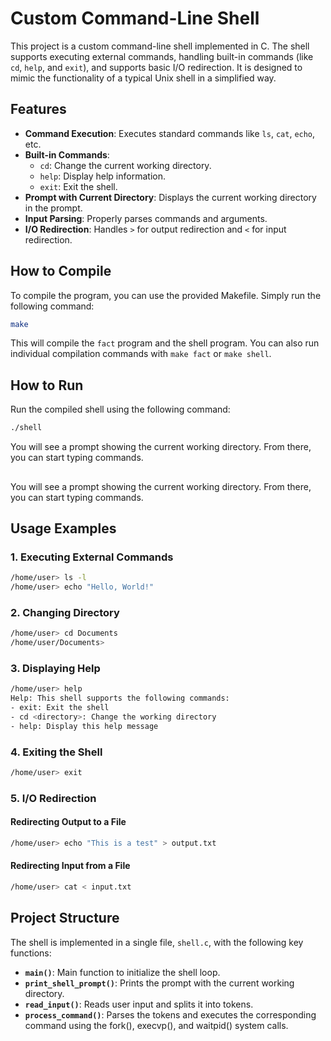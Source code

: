 # Custom Command-Line Shell

This project is a custom command-line shell implemented in C. The shell supports executing external commands, handling built-in commands (like `cd`, `help`, and `exit`), and supports basic I/O redirection. It is designed to mimic the functionality of a typical Unix shell in a simplified way.

## Features

- **Command Execution**: Executes standard commands like `ls`, `cat`, `echo`, etc.
- **Built-in Commands**:
  - `cd`: Change the current working directory.
  - `help`: Display help information.
  - `exit`: Exit the shell.
- **Prompt with Current Directory**: Displays the current working directory in the prompt.
- **Input Parsing**: Properly parses commands and arguments.
- **I/O Redirection**: Handles `>` for output redirection and `<` for input redirection.

## How to Compile

To compile the program, you can use the provided Makefile. Simply run the following command:

```bash
make
```

This will compile the `fact` program and the shell program. You can also run individual compilation commands with `make fact` or `make shell`.

## How to Run

Run the compiled shell using the following command:

```bash
./shell
```

You will see a prompt showing the current working directory. From there, you can start typing commands.

##

You will see a prompt showing the current working directory. From there, you can start typing commands.

## Usage Examples

### 1. Executing External Commands

```bash
/home/user> ls -l
/home/user> echo "Hello, World!"
```

### 2. Changing Directory

```bash
/home/user> cd Documents
/home/user/Documents>
```

### 3. Displaying Help

```bash
/home/user> help
Help: This shell supports the following commands:
- exit: Exit the shell
- cd <directory>: Change the working directory
- help: Display this help message
```

### 4. Exiting the Shell

```bash
/home/user> exit
```

### 5. I/O Redirection

#### Redirecting Output to a File
```bash
/home/user> echo "This is a test" > output.txt
```

#### Redirecting Input from a File
```bash
/home/user> cat < input.txt
```

## Project Structure

The shell is implemented in a single file, `shell.c`, with the following key functions:

- **`main()`**: Main function to initialize the shell loop.
- **`print_shell_prompt()`**: Prints the prompt with the current working directory.
- **`read_input()`**: Reads user input and splits it into tokens.
- **`process_command()`**: Parses the tokens and executes the corresponding command using the fork(), execvp(), and waitpid() system calls.


